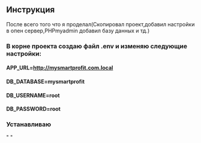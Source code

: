 ## Инструкция

После всего того что я проделал(Скопировал проект,добавил настройки в опен сервер,PHPmyadmin добавил базу данных и тд.)

### В корне проекта создаю файл .env и изменяю следующие настройки: 

#### APP_URL=http://mysmartprofit.com.local
#### DB_DATABASE=mysmartprofit
#### DB_USERNAME=root
#### DB_PASSWORD=root

### Устанавливаю 

"
"
